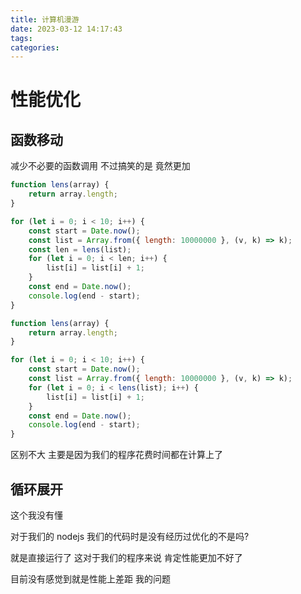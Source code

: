 ```yaml
---
title: 计算机漫游
date: 2023-03-12 14:17:43
tags:
categories:
---
```


# 性能优化

## 函数移动

减少不必要的函数调用 不过搞笑的是 竟然更加

```js
function lens(array) {
    return array.length;
}

for (let i = 0; i < 10; i++) {
    const start = Date.now();
    const list = Array.from({ length: 10000000 }, (v, k) => k);
    const len = lens(list);
    for (let i = 0; i < len; i++) {
        list[i] = list[i] + 1;
    }
    const end = Date.now();
    console.log(end - start);
}
```

```js
function lens(array) {
    return array.length;
}

for (let i = 0; i < 10; i++) {
    const start = Date.now();
    const list = Array.from({ length: 10000000 }, (v, k) => k);
    for (let i = 0; i < lens(list); i++) {
        list[i] = list[i] + 1;
    }
    const end = Date.now();
    console.log(end - start);
}
```

区别不大 主要是因为我们的程序花费时间都在计算上了 

## 循环展开 

这个我没有懂 

对于我们的 nodejs 我们的代码时是没有经历过优化的不是吗?

就是直接运行了 这对于我们的程序来说 肯定性能更加不好了 



目前没有感觉到就是性能上差距 我的问题 